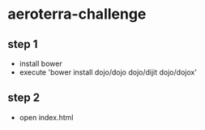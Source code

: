 # aeroterra-challenge

## step 1
- install bower 
- execute 'bower install dojo/dojo dojo/dijit dojo/dojox' 
## step 2
- open index.html
